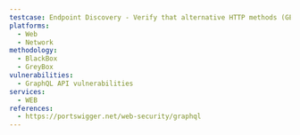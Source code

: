 ```yaml
---
testcase: Endpoint Discovery - Verify that alternative HTTP methods (GET, POST with application/x-www-form-urlencoded) do not expose unintended functionality if only JSON POST should be allowed. Web (HTTP/HTTPS) service
platforms: 
  - Web
  - Network
methodology: 
  - BlackBox
  - GreyBox
vulnerabilities:
  - GraphQL API vulnerabilities
services:
  - WEB
references:
  - https://portswigger.net/web-security/graphql
---
```

